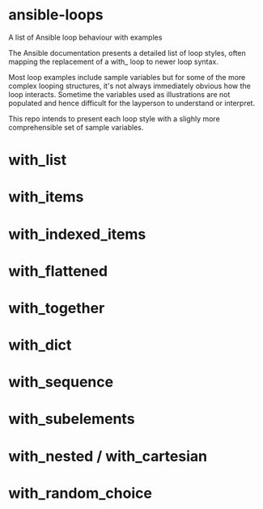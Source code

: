 # ansible-loops
A list of Ansible loop behaviour with examples

The Ansible documentation presents a detailed list of loop styles, often mapping the replacement of a with_<something> loop to newer loop syntax.

Most loop examples include sample variables but for some of the more complex looping structures, it's not always immediately obvious how the loop interacts. Sometime the variables used as illustrations are not populated and hence difficult for the layperson to understand or interpret.

This repo intends to present each loop style with a slighly more comprehensible set of sample variables.

# with_list
# with_items
# with_indexed_items
# with_flattened
# with_together
# with_dict
# with_sequence
# with_subelements
# with_nested / with_cartesian
# with_random_choice
